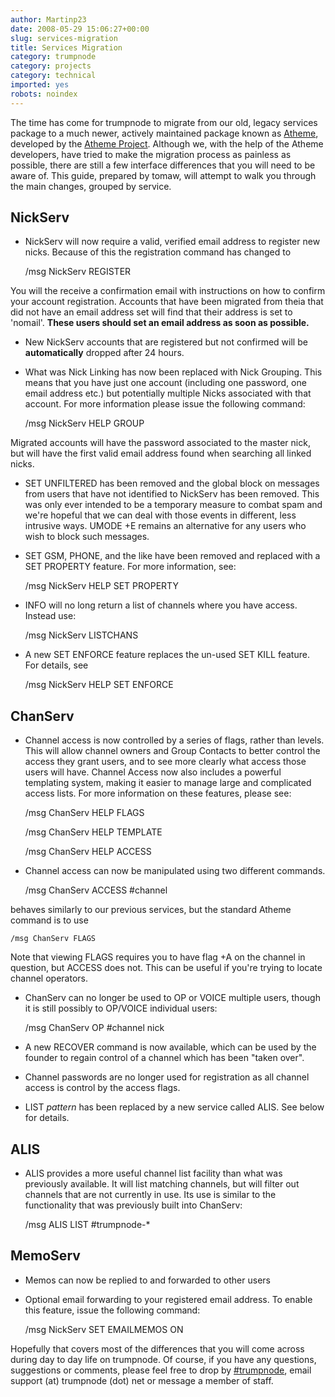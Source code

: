 ```yaml
---
author: Martinp23
date: 2008-05-29 15:06:27+00:00
slug: services-migration
title: Services Migration
category: trumpnode
category: projects
category: technical
imported: yes
robots: noindex
---
```

The time has come for trumpnode to migrate from our old, legacy services 		package to a much newer, actively maintained package known as 		[Atheme](http://www.atheme.net/), developed by the  		[Atheme Project](http://www.atheme.org/).  Although we,  		with the help of the Atheme developers, have tried to make the 		migration process as painless as possible, there are still a 		few interface differences that you will need to be aware of. 		This guide, prepared by tomaw, will attempt to walk you through the main changes, grouped by service.


## NickServ





	
  * NickServ will now require a valid, verified email 			address to register new nicks.  Because of this the 			registration command has changed to

    
    /msg NickServ REGISTER <password> <email address>


You will the receive a confirmation email with 			instructions on how to confirm your account 			registration.  Accounts that have been migrated from 			theia that did not have an email address set will find 			that their address is set to 'nomail'.  **These users 			should set an email address as soon as possible.**

	
  * New NickServ accounts that are registered but not 			confirmed will be **automatically** dropped after 24 			hours.

	
  * What was Nick Linking has now been replaced with 			Nick Grouping.  This means that you have just one 			account (including one password, one email address etc.) 			but potentially multiple Nicks associated with that 			account.   For more information please issue the 			following command:

    
    /msg NickServ HELP GROUP


Migrated accounts will have the password associated to 			the master nick, but will have the first valid email 			address found when searching all linked nicks.

	
  * SET UNFILTERED has been removed and the global 			block on messages from users that have not identified 			to NickServ has been removed.  This was only ever 			intended to be a temporary measure to combat spam and 			we're hopeful that we can deal with those events in 			different, less intrusive ways.  UMODE +E remains an 			alternative for any users who wish to block such messages.

	
  * SET GSM, PHONE, and the like have been removed and  			replaced with a SET PROPERTY feature.  For more information, 			see:

    
    /msg NickServ HELP SET PROPERTY




	
  * INFO will no long return a list of channels where you have access.  Instead use:

    
    /msg NickServ LISTCHANS




	
  * A new SET ENFORCE feature replaces the un-used SET KILL  			feature. For details, see

    
    /msg NickServ HELP SET ENFORCE







## ChanServ





	
  * Channel access is now controlled by a series of flags, 			rather than levels.  This will allow channel owners and 			Group Contacts to better control the access they grant 			users, and to see more clearly what access those users 			will have.  Channel Access now also includes a powerful 			templating system, making it easier to manage large and 			complicated access lists.  For more information on 			these features, please see:

    
    /msg ChanServ HELP FLAGS



    
    /msg ChanServ HELP TEMPLATE



    
    /msg ChanServ HELP ACCESS




	
  * Channel access can now be manipulated using two 			different commands.

    
    /msg ChanServ ACCESS #channel


behaves similarly to our previous services, but the 			standard Atheme command is to use

    
    /msg ChanServ FLAGS


Note that viewing FLAGS 			requires you to have flag +A on the channel in 			question, but ACCESS does not.  This can be useful if 			you're trying to locate channel operators.

	
  * ChanServ can no longer be used to OP or VOICE multiple users, though it is still possibly to OP/VOICE individual users:

    
    /msg ChanServ OP #channel nick




	
  * A new RECOVER command is now available, which  			can be used by the founder to regain control of a  			channel which has been "taken over".

	
  * Channel passwords are no longer used for 			registration as all channel access is control by the 			access flags.

	
  * LIST *pattern* has been replaced by a new service 			called ALIS.  See below for details.




## ALIS





	
  * ALIS provides a more useful channel list facility than what 		was previously available.  It will list matching channels, but 		will filter out channels that are not currently in use.  Its 		use is similar to the functionality that was previously built 		into ChanServ:

    
    /msg ALIS LIST #trumpnode-*







## MemoServ





	
  * Memos can now be replied to and forwarded to other users

	
  * Optional email forwarding to your registered email 			address.  To enable this feature, issue the following 			command:

    
    /msg NickServ SET EMAILMEMOS ON





Hopefully that covers most of the differences that you will 		come across during day to day life on trumpnode.  Of course, if 		you have any questions, suggestions or comments, please feel 		free to drop by [#trumpnode](irc://irc.trumpnode.net/trumpnode), email support (at) trumpnode (dot) net  		or message a member of staff.
